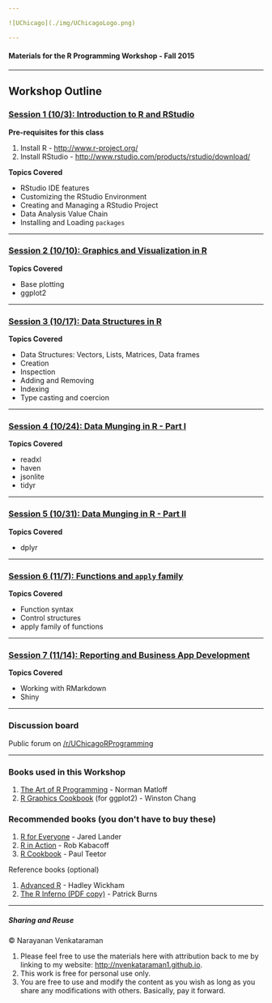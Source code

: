 ```yaml
---

![UChicago](./img/UChicagoLogo.png)

---
```


#### Materials for the R Programming Workshop - Fall 2015

---

## Workshop Outline

### [Session 1 (10/3): Introduction to R and RStudio](./sessions/w1/)

**Pre-requisites for this class**

1. Install R - http://www.r-project.org/
2. Install RStudio - http://www.rstudio.com/products/rstudio/download/

**Topics Covered**

+ RStudio IDE features
+ Customizing the RStudio Environment
+ Creating and Managing a RStudio Project
+ Data Analysis Value Chain
+ Installing and Loading ```packages```

---

### [Session 2 (10/10): Graphics and Visualization in R](./sessions/w2/)

**Topics Covered**

+ Base plotting
+ ggplot2

---

### [Session 3 (10/17): Data Structures in R](./sessions/w3/)

**Topics Covered**

+ Data Structures: Vectors, Lists, Matrices, Data frames
+ Creation
+ Inspection
+ Adding and Removing
+ Indexing
+ Type casting and coercion

---

### [Session 4 (10/24): Data Munging in R - Part I](./sessions/w4/)

**Topics Covered**

+ readxl
+ haven
+ jsonlite
+ tidyr

--- 

### [Session 5 (10/31): Data Munging in R - Part II](./sessions/w5/)

**Topics Covered**

+ dplyr

---

### [Session 6 (11/7):  Functions and ```apply``` family](./sessions/w6/)

**Topics Covered**

+ Function syntax
+ Control structures
+ apply family of functions

---

### [Session 7 (11/14): Reporting and Business App Development](./sessions/w7/)

**Topics Covered**

+ Working with RMarkdown
+ Shiny

---

### Discussion board

Public forum on [/r/UChicagoRProgramming](https://www.reddit.com/r/uchicagorprogramming)

---

### Books used in this Workshop

1. [The Art of R Programming](http://bit.ly/ArtRProg) - Norman Matloff
2. [R Graphics Cookbook](http://bit.ly/RGraphicsCookbook) (for ggplot2) - Winston Chang

### Recommended books (you don't have to buy these)

1. [R for Everyone](http://amzn.to/1CIUvcY) - Jared Lander
2. [R in Action](http://manning.com/kabacoff2) - Rob Kabacoff
3. [R Cookbook](http://amzn.to/1EDFsmI) - Paul Teetor

Reference books (optional)

1. [Advanced R](http://adv-r.had.co.nz) - Hadley Wickham
2. [The R Inferno (PDF copy)](http://www.burns-stat.com/pages/Tutor/R_inferno.pdf) - Patrick Burns

---

##### Sharing and Reuse

&copy; Narayanan Venkataraman

1. Please feel free to use the materials here with attribution back to me by linking to my website: http://nvenkataraman1.github.io.
2. This work is free for personal use only.
3. You are free to use and modify the content as you wish as long as you share any modifications with others. Basically, pay it forward.

